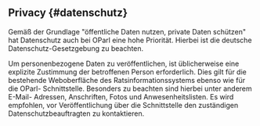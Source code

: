 ## Privacy {#datenschutz}

Gemäß der Grundlage "öffentliche Daten nutzen, private Daten schützen" hat
Datenschutz auch bei OParl eine hohe Priorität. Hierbei ist die deutsche
Datenschutz-Gesetzgebung zu beachten.

Um personenbezogene Daten zu veröffentlichen, ist üblicherweise eine explizite
Zustimmung der betroffenen Person erforderlich. Dies gilt für die bestehende
Weboberfläche des Ratsinformationssystems ebenso wie für die OParl-
Schnittstelle. Besonders zu beachten sind hierbei unter anderem E-Mail-
Adressen, Anschriften, Fotos und Anwesenheitslisten. Es wird
empfohlen, vor Veröffentlichung über die Schnittstelle den zuständigen
Datenschutzbeauftragten zu kontaktieren.
